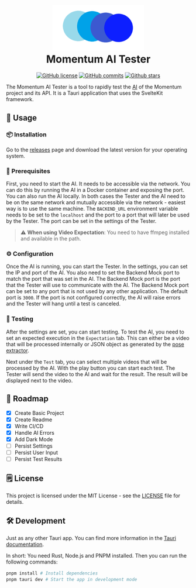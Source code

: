 <h1 align="center">
  <img src=".preview/Logo.png" width="250"><br>
  Momentum AI Tester
</h1>
<div align="center">
  
  [![GitHub license](https://img.shields.io/github/license/bp-momentum/ai-tester.svg)](https://github.com/bp-momentum/ai-tester/blob/main/LICENSE)
  [![GitHub commits](https://badgen.net/github/commits/bp-momentum/ai-tester/main)](https://GitHub.com/bp-momentum/ai-tester/commit/)
  [![Github stars](https://img.shields.io/github/stars/bp-momentum/ai-tester.svg)](https://GitHub.com/bp-momentum/ai-tester/stargazers/)

</div>

The Momentum AI Tester is a tool to rapidly test the [AI](https://github.com/bp-momentum/ai) of the Momentum project and its API. It is a Tauri application that uses the SvelteKit framework.

## 🚀 Usage

### 📦 Installation

Go to the [releases](https://github.com/bp-momentum/ai-tester/releases) page and download the latest version for your operating system.

### 📡 Prerequisites

First, you need to start the AI. It needs to be accessible via the network. You can do this by running the AI in a Docker container and exposing the port. You can also run the AI locally. In both cases the Tester and the AI need to be on the same network and mutually accessible via the network - easiest way is to use the same machine. The `BACKEND_URL` environment variable needs to be set to the `localhost` and the port to a port that will later be used by the Tester. The port can be set in the settings of the Tester.

> :warning: **When using Video Expectation**: You need to have ffmpeg installed and available in the path.

### ⚙️ Configuration

Once the AI is running, you can start the Tester. In the settings, you can set the IP and port of the AI. You also need to set the Backend Mock port to match the port that was set in the AI. The Backend Mock port is the port that the Tester will use to communicate with the AI. The Backend Mock port can be set to any port that is not used by any other application. The default port is `3000`. If the port is not configured correctly, the AI will raise errors and the Tester will hang until a test is canceled.

### 🧪 Testing

After the settings are set, you can start testing. To test the AI, you need to set an expected execution in the `Expectation` tab. This can either be a video that will be processed internally or JSON object as generated by the [pose extractor](https://github.com/bp-momentum/pose_extractor).

Next under the `Test` tab, you can select multiple videos that will be processed by the AI. With the play button you can start each test. The Tester will send the video to the AI and wait for the result. The result will be displayed next to the video.

## 📝 Roadmap

- [x] Create Basic Project
- [x] Create Readme
- [x] Write CI/CD
- [x] Handle AI Errors
- [x] Add Dark Mode
- [ ] Persist Settings
- [ ] Persist User Input
- [ ] Persist Test Results

## 🗒️ License

This project is licensed under the MIT License - see the [LICENSE](LICENSE) file for details.

## 🛠️ Development

Just as any other Tauri app. You can find more information in the [Tauri documentation](https://tauri.app/v1/guides/getting-started/prerequisites).

In short: You need Rust, Node.js and PNPM installed. Then you can run the following commands:

```bash
pnpm install # Install dependencies
pnpm tauri dev # Start the app in development mode
```